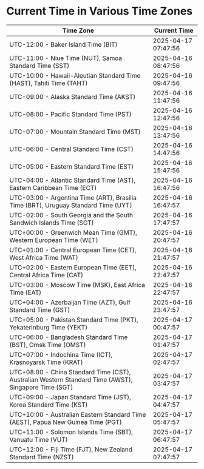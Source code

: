 # Current Time in Various Time Zones

| Time Zone | Current Time |
|-----------|--------------|
| UTC-12:00 - Baker Island Time (BIT) | 2025-04-17 07:47:56 |
| UTC-11:00 - Niue Time (NUT), Samoa Standard Time (SST) | 2025-04-16 08:47:56 |
| UTC-10:00 - Hawaii-Aleutian Standard Time (HAST), Tahiti Time (TAHT) | 2025-04-16 09:47:56 |
| UTC-09:00 - Alaska Standard Time (AKST) | 2025-04-16 11:47:56 |
| UTC-08:00 - Pacific Standard Time (PST) | 2025-04-16 12:47:56 |
| UTC-07:00 - Mountain Standard Time (MST) | 2025-04-16 13:47:56 |
| UTC-06:00 - Central Standard Time (CST) | 2025-04-16 14:47:56 |
| UTC-05:00 - Eastern Standard Time (EST) | 2025-04-16 15:47:56 |
| UTC-04:00 - Atlantic Standard Time (AST), Eastern Caribbean Time (ECT) | 2025-04-16 16:47:56 |
| UTC-03:00 - Argentina Time (ART), Brasília Time (BRT), Uruguay Standard Time (UYT) | 2025-04-16 16:47:57 |
| UTC-02:00 - South Georgia and the South Sandwich Islands Time (SGT) | 2025-04-16 17:47:57 |
| UTC±00:00 - Greenwich Mean Time (GMT), Western European Time (WET) | 2025-04-16 20:47:57 |
| UTC+01:00 - Central European Time (CET), West Africa Time (WAT) | 2025-04-16 21:47:57 |
| UTC+02:00 - Eastern European Time (EET), Central Africa Time (CAT) | 2025-04-16 22:47:57 |
| UTC+03:00 - Moscow Time (MSK), East Africa Time (EAT) | 2025-04-16 22:47:57 |
| UTC+04:00 - Azerbaijan Time (AZT), Gulf Standard Time (GST) | 2025-04-16 23:47:57 |
| UTC+05:00 - Pakistan Standard Time (PKT), Yekaterinburg Time (YEKT) | 2025-04-17 00:47:57 |
| UTC+06:00 - Bangladesh Standard Time (BST), Omsk Time (OMST) | 2025-04-17 01:47:57 |
| UTC+07:00 - Indochina Time (ICT), Krasnoyarsk Time (KRAT) | 2025-04-17 02:47:57 |
| UTC+08:00 - China Standard Time (CST), Australian Western Standard Time (AWST), Singapore Time (SGT) | 2025-04-17 03:47:57 |
| UTC+09:00 - Japan Standard Time (JST), Korea Standard Time (KST) | 2025-04-17 04:47:57 |
| UTC+10:00 - Australian Eastern Standard Time (AEST), Papua New Guinea Time (PGT) | 2025-04-17 05:47:57 |
| UTC+11:00 - Solomon Islands Time (SBT), Vanuatu Time (VUT) | 2025-04-17 06:47:57 |
| UTC+12:00 - Fiji Time (FJT), New Zealand Standard Time (NZST) | 2025-04-17 07:47:57 |
